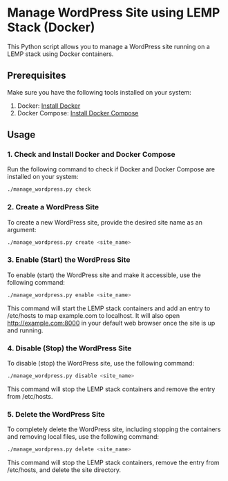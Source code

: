 # Manage WordPress Site using LEMP Stack (Docker)

This Python script allows you to manage a WordPress site running on a LEMP stack using Docker containers.

## Prerequisites

Make sure you have the following tools installed on your system:

1. Docker: [Install Docker](https://docs.docker.com/get-docker/)
2. Docker Compose: [Install Docker Compose](https://docs.docker.com/compose/install/)

## Usage

### 1. Check and Install Docker and Docker Compose

Run the following command to check if Docker and Docker Compose are installed on your system:

```bash
./manage_wordpress.py check

```

### 2. Create a WordPress Site
To create a new WordPress site, provide the desired site name as an argument:

```bash
./manage_wordpress.py create <site_name>

```

### 3. Enable (Start) the WordPress Site
To enable (start) the WordPress site and make it accessible, use the following command:

```bash
./manage_wordpress.py enable <site_name>

```

This command will start the LEMP stack containers and add an entry to /etc/hosts to map example.com to localhost. It will also open http://example.com:8000 in your default web browser once the site is up and running.


### 4. Disable (Stop) the WordPress Site
To disable (stop) the WordPress site, use the following command:

```bash
./manage_wordpress.py disable <site_name>

```

This command will stop the LEMP stack containers and remove the entry from /etc/hosts.

### 5. Delete the WordPress Site
To completely delete the WordPress site, including stopping the containers and removing local files, use the following command:

```bash
./manage_wordpress.py delete <site_name>

```

This command will stop the LEMP stack containers, remove the entry from /etc/hosts, and delete the site directory.

